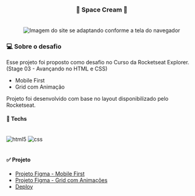 <h3 align="center"> 
	🚀 Space Cream 🚀 
    <br></br>
</h3>

<p align="center" style="display: flex; align-items: flex-start; justify-content: center">
  <img alt="Imagem do site se adaptando conforme a tela do navegador" title="Space Cream" src="./assets/projeto.gif">
</p>  

### 💻 Sobre o desafio

Esse projeto foi proposto como desafio no Curso da Rocketseat Explorer. (Stage 03 - Avançando no HTML e CSS) 
- Mobile First
- Grid com Animação

Projeto foi desenvolvido com base no layout disponibilizado pelo Rocketseat.

#### 🚀 Techs

<div style="display: inline_block"><br/>
  <img align="center" alt="html5" src="https://img.shields.io/badge/HTML5-E34F26?style=for-the-badge&logo=html5&logoColor=white" />
  <img align="center" alt="css" src="https://img.shields.io/badge/CSS3-1572B6?style=for-the-badge&logo=css3&logoColor=white" />
</div><br/>

#### ✅ Projeto 

- [Projeto Figma - Mobile First](https://www.figma.com/file/drBBktNRdtCIUiN4cZk4yo/Stage-03---Mobile-First/duplicate)
- [Projeto Figma - Grid com Animações](https://www.figma.com/file/pddZCuQIRLjk5dEHQ4L4YR/Stage-03---Grid-com-anima%C3%A7%C3%B5es/duplicate)
- [Deploy](https://felipepinheiroo.github.io/space-cream/)
 
